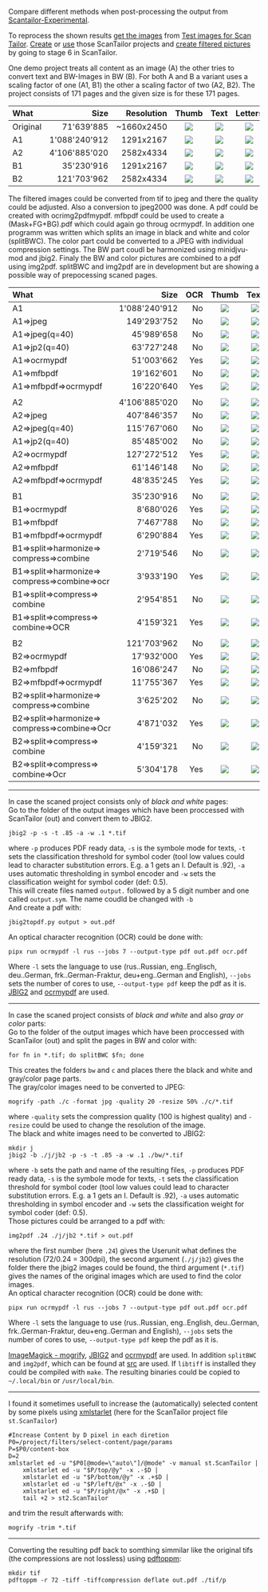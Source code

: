 Compare different methods when post-processing the output from [Scantailor-Experimental](https://github.com/ImageProcessing-ElectronicPublications/scantailor-experimental).

To reprocess the shown results [get the images](1getData.sh) from [Test images for Scan Tailor](https://github.com/ImageProcessing-ElectronicPublications/scantailor-testing). [Create](2makeProj.sh) or [use](STprojects/) those ScanTailor projects and [create filtered pictures](3runStCreateFilteredImages.sh) by going to stage 6 in ScanTailor.

One demo project treats all content as an image (A) the other tries to convert text and BW-Images in BW (B). For both A and B a variant uses a scaling factor of one (A1, B1) the other a scaling factor of two (A2, B2). The project consists of 171 pages and the given size is for these 171 pages.

| What | Size | Resolution | Thumb | Text | Letters | Picture | Zoom |
|:-----|-----:|-----------:|:-----:|:----:|:-------:|:-------:|:----:|
| Original | 71'639'885 | ~1660x2450 | ![](images/orig1.jpg) | ![](images/orig2.jpg) | ![](images/orig3.png) | ![](images/orig4.jpg) | ![](images/orig5.jpg) |
| A1 | 1'088'240'912 | 1291x2167 | ![](images/A11.jpg) | ![](images/A12.jpg) | ![](images/A13.png) | ![](images/A14.jpg) | ![](images/A15.jpg) |
| A2 | 4'106'885'020 | 2582x4334 | ![](images/A21.jpg) | ![](images/A22.jpg) | ![](images/A23.png) | ![](images/A24.jpg) | ![](images/A25.jpg) |
| B1 | 35'230'916 | 1291x2167 | ![](images/B11.jpg) | ![](images/B12.png) | ![](images/B13.png) | ![](images/B14.jpg) | ![](images/B15.jpg) |
| B2 | 121'703'962 | 2582x4334 | ![](images/B21.jpg) | ![](images/B22.png) | ![](images/B23.png) | ![](images/B24.jpg) | ![](images/B25.jpg) |

The filtered images could be converted from tif to jpeg and there the quality could be adjusted. Also a conversion to jpeg2000 was done. A pdf could be created with ocrimg2pdfmypdf. mfbpdf could be used to create a (Mask+FG+BG).pdf which could again go throug ocrmypdf. In addition one programm was written which splits an image in black and white and color (splitBWC). The color part could be converted to a JPEG with individual compression settings. The BW part coudl be harmonized using minidjvu-mod and jbig2. Finaly the BW and color pictures are combined to a pdf using img2pdf. splitBWC and img2pdf are in development but are showing a possible way of prepocessing scaned pages.

| What | Size | OCR | Thumb | Text | Letters | Picture | Zoom | Code |
|:-----|-----:|----:|:-----:|:----:|:-------:|:-------:|:----:|:-----|
| A1 | 1'088'240'912 | No | ![](images/A11.jpg) | ![](images/A12.jpg) | ![](images/A13.png) | ![](images/A14.jpg) | ![](images/A15.jpg) | |
| A1=>jpeg | 149'293'752 | No | ![](images/a1Jpg1.jpg) | ![](images/a1Jpg2.jpg) | ![](images/a1Jpg3.png) | ![](images/a1Jpg4.jpg) | ![](images/a1Jpg5.jpg) | [a1Jpg.sh](4postProcess/a1Jpg.sh) |
| A1=>jpeg(q=40) | 45'989'658 | No | ![](images/a1JpgQ401.jpg) | ![](images/a1JpgQ402.jpg) | ![](images/a1JpgQ403.png) | ![](images/a1JpgQ404.jpg) | ![](images/a1JpgQ405.jpg) | [a1JpgQ40.sh](4postProcess/a1JpgQ40.sh) |
| A1=>jp2(q=40) | 63'727'248 | No | ![](images/a1Jp21.jpg) | ![](images/a1Jp22.jpg) | ![](images/a1Jp23.png) | ![](images/a1Jp24.jpg) | ![](images/a1Jp25.jpg) | [a1Jp2.sh](4postProcess/a1Jp2.sh) |
| A1=>ocrmypdf | 51'003'662 | Yes | ![](images/a1Ocr1.jpg) | ![](images/a1Ocr2.jpg) | ![](images/a1Ocr3.png) | ![](images/a1Ocr4.jpg) | ![](images/a1Ocr5.jpg) | [a1Orcmypdf.sh](4postProcess/a1Orcmypdf.sh) |
| A1=>mfbpdf | 19'162'601 | No | ![](images/a1Mfb1.jpg) | ![](images/a1Mfb2.jpg) | ![](images/a1Mfb3.png) | ![](images/a1Mfb4.jpg) | ![](images/a1Mfb5.jpg) | [a1Mfbpdf.sh](4postProcess/a1Mfbpdf.sh) |
| A1=>mfbpdf=>ocrmypdf | 16'220'640 | Yes | ![](images/a1MfbOcr1.jpg) | ![](images/a1MfbOcr2.jpg) | ![](images/a1MfbOcr3.png) | ![](images/a1MfbOcr4.jpg) | ![](images/a1MfbOcr5.jpg) | [a1MfbpdfOcr.sh](4postProcess/a1MfbpdfOcr.sh) |
| | | | | | | | | |
| A2 | 4'106'885'020 | No | ![](images/A21.jpg) | ![](images/A22.jpg) | ![](images/A23.png) | ![](images/A24.jpg) | ![](images/A25.jpg) | |
| A2=>jpeg | 407'846'357 | No | ![](images/a2Jpg1.jpg) | ![](images/a2Jpg2.jpg) | ![](images/a2Jpg3.png) | ![](images/a2Jpg4.jpg) | ![](images/a2Jpg5.jpg) | [a2Jpg.sh](4postProcess/a2Jpg.sh) |
| A2=>jpeg(q=40) | 115'767'060 | No | ![](images/a2JpgQ401.jpg) | ![](images/a2JpgQ402.jpg) | ![](images/a2JpgQ403.png) | ![](images/a2JpgQ404.jpg) | ![](images/a2JpgQ405.jpg) | [a2JpgQ40.sh](4postProcess/a2JpgQ40.sh) |
| A1=>jp2(q=40) | 85'485'002 | No | ![](images/a2Jp21.jpg) | ![](images/a2Jp22.jpg) | ![](images/a2Jp23.png) | ![](images/a2Jp24.jpg) | ![](images/a2Jp25.jpg) | [a2Jp2.sh](4postProcess/a2Jp2.sh) |
| A2=>ocrmypdf | 127'272'512 | Yes | ![](images/a2Ocr1.jpg) | ![](images/a2Ocr2.jpg) | ![](images/a2Ocr3.png) | ![](images/a2Ocr4.jpg) | ![](images/a2Ocr5.jpg) | [a2Orcmypdf.sh](4postProcess/a2Orcmypdf.sh) |
| A2=>mfbpdf | 61'146'148 | No | ![](images/a2Mfb1.jpg) | ![](images/a2Mfb2.jpg) | ![](images/a2Mfb3.png) | ![](images/a2Mfb4.jpg) | ![](images/a2Mfb5.jpg) | [a2Mfbpdf.sh](4postProcess/a2Mfbpdf.sh) |
| A2=>mfbpdf=>ocrmypdf | 48'835'245 | Yes | ![](images/a2MfbOcr1.jpg) | ![](images/a2MfbOcr2.jpg) | ![](images/a2MfbOcr3.png) | ![](images/a2MfbOcr4.jpg) | ![](images/a2MfbOcr5.jpg) | [a2MfbpdfOcr.sh](4postProcess/a2MfbpdfOcr.sh) |
| | | | | | | | | |
| B1 | 35'230'916 | No | ![](images/B11.jpg) | ![](images/B12.png) | ![](images/B13.png) | ![](images/B14.jpg) | ![](images/B15.jpg) | |
| B1=>ocrmypdf | 8'680'026 | Yes | ![](images/b1Ocr1.jpg) | ![](images/b1Ocr2.png) | ![](images/b1Ocr3.png) | ![](images/b1Ocr4.jpg) | ![](images/b1Ocr5.jpg) | [b1Orcmypdf.sh](4postProcess/b1Orcmypdf.sh) |
| B1=>mfbpdf | 7'467'788 | No | ![](images/b1Mfb1.jpg) | ![](images/b1Mfb2.png) | ![](images/b1Mfb3.png) | ![](images/b1Mfb4.jpg) | ![](images/b1Mfb5.jpg) | [b1Mfbpdf.sh](4postProcess/b1Mfbpdf.sh) |
| B1=>mfbpdf=>ocrmypdf | 6'290'884 | Yes | ![](images/b1MfbOcr1.jpg) | ![](images/b1MfbOcr2.png) | ![](images/b1MfbOcr3.png) | ![](images/b1MfbOcr4.jpg) | ![](images/b1MfbOcr5.jpg) | [b1MfbpdfOcr.sh](4postProcess/b1MfbpdfOcr.sh) |
| B1=>split=>harmonize=><br>compress=>combine| 2'719'546 | No | ![](images/b1Split1.jpg) | ![](images/b1Split2.png) | ![](images/b1Split3.png) | ![](images/b1Split4.jpg) | ![](images/b1Split5.jpg) | [b1Split.sh](4postProcess/b1SplitDjvuJbig2Img.sh) |
| B1=>split=>harmonize=><br>compress=>combine=>ocr| 3'933'190 | Yes | ![](images/b1SplitOcr1.jpg) | ![](images/b1SplitOcr2.png) | ![](images/b1SplitOcr3.png) | ![](images/b1SplitOcr4.jpg) | ![](images/b1SplitOcr5.jpg) | [b1SplitOcr.sh](4postProcess/b1SplitDjvuJbig2ImgOcr.sh) |
| B1=>split=>compress=><br>combine| 2'954'851 | No | ![](images/b1SplitB1.jpg) | ![](images/b1SplitB2.png) | ![](images/b1SplitB3.png) | ![](images/b1SplitB4.jpg) | ![](images/b1SplitB5.jpg) | [b1SplitB.sh](4postProcess/b1SplitJbig2Img.sh) |
| B1=>split=>compress=><br>combine=>OCR| 4'159'321 | Yes | ![](images/b1SplitBOcr1.jpg) | ![](images/b1SplitBOcr2.png) | ![](images/b1SplitBOcr3.png) | ![](images/b1SplitBOcr4.jpg) | ![](images/b1SplitBOcr5.jpg) | [b1SplitBOcr.sh](4postProcess/b1SplitJbig2ImgOcr.sh) |
| | | | | | | | | |
| B2 | 121'703'962 | No | ![](images/B21.jpg) | ![](images/B22.png) | ![](images/B23.png) | ![](images/B24.jpg) | ![](images/B25.jpg) | |
| B2=>ocrmypdf | 17'932'000 | Yes | ![](images/b2Ocr1.jpg) | ![](images/b2Ocr2.png) | ![](images/b2Ocr3.png) | ![](images/b2Ocr4.jpg) | ![](images/b2Ocr5.jpg) | [b2Orcmypdf.sh](4postProcess/b2Orcmypdf.sh) |
| B2=>mfbpdf | 16'086'247 | No | ![](images/b2Mfb1.jpg) | ![](images/b2Mfb2.png) | ![](images/b2Mfb3.png) | ![](images/b2Mfb4.jpg) | ![](images/b2Mfb5.jpg) | [b2Mfbpdf.sh](4postProcess/b2Mfbpdf.sh) |
| B2=>mfbpdf=>ocrmypdf | 11'755'367 | Yes | ![](images/b2MfbOcr1.jpg) | ![](images/b2MfbOcr2.png) | ![](images/b2MfbOcr3.png) | ![](images/b2MfbOcr4.jpg) | ![](images/b2MfbOcr5.jpg) | [b2MfbpdfOcr.sh](4postProcess/b2MfbpdfOcr.sh) |
| B2=>split=>harmonize=><br>compress=>combine| 3'625'202 | No | ![](images/b2Split1.jpg) | ![](images/b2Split2.png) | ![](images/b2Split3.png) | ![](images/b2Split4.jpg) | ![](images/b2Split5.jpg) | [b2Split.sh](4postProcess/b2SplitDjvuJbig2Img.sh) |
| B2=>split=>harmonize=><br>compress=>combine=>Ocr| 4'871'032 | Yes | ![](images/b2SplitOcr1.jpg) | ![](images/b2SplitOcr2.png) | ![](images/b2SplitOcr3.png) | ![](images/b2SplitOcr4.jpg) | ![](images/b2SplitOcr5.jpg) | [b2SplitOcr.sh](4postProcess/b2SplitDjvuJbig2ImgOcr.sh) |
| B2=>split=>compress=><br>combine| 4'159'321 | No | ![](images/b2SplitB1.jpg) | ![](images/b2SplitB2.png) | ![](images/b2SplitB3.png) | ![](images/b2SplitB4.jpg) | ![](images/b2SplitB5.jpg) | [b2SplitB.sh](4postProcess/b2SplitDjvuJbig2Img.sh) |
| B2=>split=>compress=><br>combine=>Ocr| 5'304'178 | Yes | ![](images/b2SplitBOcr1.jpg) | ![](images/b2SplitBOcr2.png) | ![](images/b2SplitBOcr3.png) | ![](images/b2SplitBOcr4.jpg) | ![](images/b2SplitBOcr5.jpg) | [b2SplitBOcr.sh](4postProcess/b2SplitDjvuJbig2ImgOcr.sh) |

---
In case the scaned project consists only of *black and white* pages:  
Go to the folder of the output images which have been proccessed with ScanTailor (out) and convert them to JBIG2.
```
jbig2 -p -s -t .85 -a -w .1 *.tif
```
where `-p` produces PDF ready data, `-s` is the symbole mode for texts, `-t` sets the classification threshold for symbol coder (tool low values could lead to character substitution errors. E.g. a 1 gets an I. Default is .92), `-a` uses automatic thresholding in symbol encoder and `-w` sets the classification weight for symbol coder (def: 0.5).  
This will create files named `output.` followed by a 5 digit number and one called `output.sym`. The name coudld be changed with `-b`  
And create a pdf with:
```
jbig2topdf.py output > out.pdf
```
An optical character recognition (OCR) could be done with:
```
pipx run ocrmypdf -l rus --jobs 7 --output-type pdf out.pdf ocr.pdf
```
Where `-l` sets the language to use (rus..Russian, eng..Englisch, deu..German, frk..German-Fraktur, deu+eng..German and English), `--jobs` sets the number of cores to use, `--output-type pdf` keep the pdf as it is.  
[JBIG2](https://github.com/agl/jbig2enc) and [ocrmypdf](https://ocrmypdf.readthedocs.io/en/latest/index.html) are used.

---
In case the scaned project consists of *black and white* and also *gray or color* parts:  
Go to the folder of the output images which have been proccessed with ScanTailor (out) and split the pages in BW and color with:
```
for fn in *.tif; do splitBWC $fn; done
```
This creates the folders `bw` and `c` and places there the black and white and gray/color page parts.  
The gray/color images need to be converted to JPEG:
```
mogrify -path ./c -format jpg -quality 20 -resize 50% ./c/*.tif
```
where `-quality` sets the compression quality (100 is highest quality) and `-resize` could be used to change the resolution of the image.  
The black and white images need to be converted to JBIG2:
```
mkdir j
jbig2 -b ./j/jb2 -p -s -t .85 -a -w .1 ./bw/*.tif
```
where `-b` sets the path and name of the resulting files, `-p` produces PDF ready data, `-s` is the symbole mode for texts, `-t` sets the classification threshold for symbol coder (tool low values could lead to character substitution errors. E.g. a 1 gets an I. Default is .92), `-a` uses automatic thresholding in symbol encoder and `-w` sets the classification weight for symbol coder (def: 0.5).  
Those pictures could be arranged to a pdf with:
```
img2pdf .24 ./j/jb2 *.tif > out.pdf
```
where the first number (here `.24`) gives the Userunit what defines the resolution (72/0.24 = 300dpi), the second argument (`./j/jb2`) gives the folder there the jbig2 images could be found, the third argument (`*.tif`) gives the names of the original images which are used to find the color images.  
An optical character recognition (OCR) could be done with:
```
pipx run ocrmypdf -l rus --jobs 7 --output-type pdf out.pdf ocr.pdf
```
Where `-l` sets the language to use (rus..Russian, eng..English, deu..German, frk..German-Fraktur, deu+eng..German and English), `--jobs` sets the number of cores to use, `--output-type pdf` keep the pdf as it is.  

[ImageMagick - mogrify](https://imagemagick.org), [JBIG2](https://github.com/agl/jbig2enc) and [ocrmypdf](https://ocrmypdf.readthedocs.io/en/latest/index.html) are used.
In addition `splitBWC` and `img2pdf`, which can be found at [src](https://github.com/GeorgKindermann/ScanTailorPostProcess/tree/main/src) are used. If `libtiff` is installed they could be compiled with `make`. The resulting binaries could be copied to `~/.local/bin` or `/usr/local/bin`.

---
I found it sometimes usefull to increase the (automatically) selected content by some pixels using [xmlstarlet](https://xmlstar.sourceforge.net/) (here for the ScanTailor project file `st.ScanTailor`)
```
#Increase Content by D pixel in each diretion
P0=/project/filters/select-content/page/params
P=$P0/content-box
D=2
xmlstarlet ed -u "$P0[@mode=\"auto\"]/@mode" -v manual st.ScanTailor |
    xmlstarlet ed -u "$P/top/@y" -x .-$D |
    xmlstarlet ed -u "$P/bottom/@y" -x .+$D |
    xmlstarlet ed -u "$P/left/@x" -x .-$D |
    xmlstarlet ed -u "$P/right/@x" -x .+$D |
    tail +2 > st2.ScanTailor
```
and trim the result afterwards with:
```
mogrify -trim *.tif
```

---
Converting the resulting pdf back to somthing simmilar like the original tifs (the compressions are not lossless) using [pdftoppm](https://github.com/justmoon/poppler-http/tree/master):
```
mkdir tif
pdftoppm -r 72 -tiff -tiffcompression deflate out.pdf ./tif/p
```
